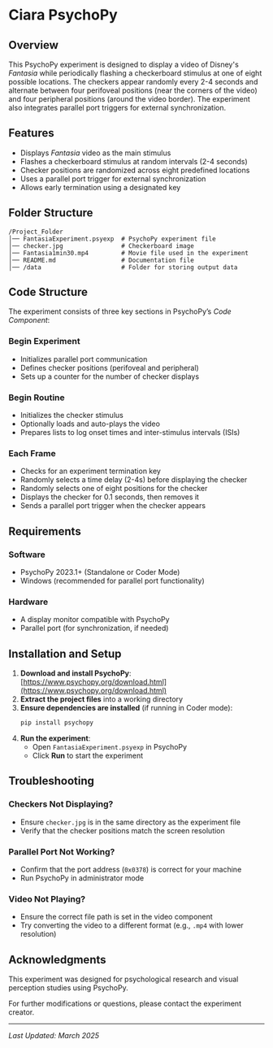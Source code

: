 # Ciara PsychoPy

## Overview
This PsychoPy experiment is designed to display a video of Disney's *Fantasia* while periodically flashing a checkerboard stimulus at one of eight possible locations. The checkers appear randomly every 2-4 seconds and alternate between four perifoveal positions (near the corners of the video) and four peripheral positions (around the video border). The experiment also integrates parallel port triggers for external synchronization.

## Features
- Displays *Fantasia* video as the main stimulus
- Flashes a checkerboard stimulus at random intervals (2-4 seconds)
- Checker positions are randomized across eight predefined locations
- Uses a parallel port trigger for external synchronization
- Allows early termination using a designated key

## Folder Structure
```
/Project_Folder
│── FantasiaExperiment.psyexp  # PsychoPy experiment file
│── checker.jpg                # Checkerboard image
│── Fantasia1min30.mp4         # Movie file used in the experiment
│── README.md                  # Documentation file
│── /data                      # Folder for storing output data
```

## Code Structure
The experiment consists of three key sections in PsychoPy’s *Code Component*:

### Begin Experiment
- Initializes parallel port communication
- Defines checker positions (perifoveal and peripheral)
- Sets up a counter for the number of checker displays

### Begin Routine
- Initializes the checker stimulus
- Optionally loads and auto-plays the video
- Prepares lists to log onset times and inter-stimulus intervals (ISIs)

### Each Frame
- Checks for an experiment termination key
- Randomly selects a time delay (2-4s) before displaying the checker
- Randomly selects one of eight positions for the checker
- Displays the checker for 0.1 seconds, then removes it
- Sends a parallel port trigger when the checker appears

## Requirements
### Software
- PsychoPy 2023.1+ (Standalone or Coder Mode)
- Windows (recommended for parallel port functionality)

### Hardware
- A display monitor compatible with PsychoPy
- Parallel port (for synchronization, if needed)

## Installation and Setup
1. **Download and install PsychoPy**: [https://www.psychopy.org/download.html](https://www.psychopy.org/download.html)
2. **Extract the project files** into a working directory
3. **Ensure dependencies are installed** (if running in Coder mode):
   ```sh
   pip install psychopy
   ```
4. **Run the experiment**:
   - Open `FantasiaExperiment.psyexp` in PsychoPy
   - Click **Run** to start the experiment

## Troubleshooting
### Checkers Not Displaying?
- Ensure `checker.jpg` is in the same directory as the experiment file
- Verify that the checker positions match the screen resolution

### Parallel Port Not Working?
- Confirm that the port address (`0x0378`) is correct for your machine
- Run PsychoPy in administrator mode

### Video Not Playing?
- Ensure the correct file path is set in the video component
- Try converting the video to a different format (e.g., `.mp4` with lower resolution)

## Acknowledgments
This experiment was designed for psychological research and visual perception studies using PsychoPy.

For further modifications or questions, please contact the experiment creator.

---
*Last Updated: March 2025*

